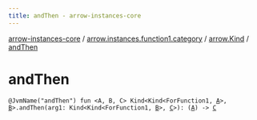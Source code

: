 ```yaml
---
title: andThen - arrow-instances-core
---
```


[arrow-instances-core](../../index.html) / [arrow.instances.function1.category](../index.html) / [arrow.Kind](index.html) / [andThen](./and-then.html)

# andThen

`@JvmName("andThen") fun <A, B, C> Kind<Kind<ForFunction1, `[`A`](and-then.html#A)`>, `[`B`](and-then.html#B)`>.andThen(arg1: Kind<Kind<ForFunction1, `[`B`](and-then.html#B)`>, `[`C`](and-then.html#C)`>): (`[`A`](and-then.html#A)`) -> `[`C`](and-then.html#C)